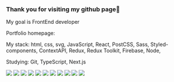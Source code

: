 ### Thank you for visiting my github page🙏

My goal is FrontEnd developer

Portfolio homepage:  

My stack: html, css, svg, JavaScript, React, PostCSS, Sass, Styled-components, ContextAPI, Redux, Redux Toolkit, Firebase, Node, 

Studying: Git, TypeScript, Next.js 

<img src="https://img.shields.io/badge/Html-E34F26?style=flat-square&logo=html5&logoColor=black"/></a>
<img src="https://img.shields.io/badge/CSS-1572B6?style=flat-square&logo=css3&logoColor=black"/></a>
<img src="https://img.shields.io/badge/SVG-FFB13B?style=flat-square&logo=svg&logoColor=black"/></a>
<img src="https://img.shields.io/badge/JavaScript-F7DF1E?style=flat-square&logo=javascript&logoColor=black"/></a>
<img src="https://img.shields.io/badge/React-61DAFB?style=flat-square&logo=react&logoColor=black"/></a>
<img src="https://img.shields.io/badge/PostCSS-DD3A0A?style=flat-square&logo=PostCSS&logoColor=black"/></a>
<img src="https://img.shields.io/badge/Sass-CC6699?style=flat-square&logo=Sass&logoColor=black"/></a>
<img src="https://img.shields.io/badge/StyledComponents-DB7093?style=flat-square&logo=styled-components&logoColor=black"/></a>
<img src="https://img.shields.io/badge/ContextAPI-41BDF5?style=flat-square&logo=contextAPI&logoColor=black"/></a>
<img src="https://img.shields.io/badge/Redux-764ABC?style=flat-square&logo=Redux&logoColor=black"/></a>
<img src="https://img.shields.io/badge/Firebase-FFCA28?style=flat-square&logo=Firebase&logoColor=black"/></a>


<!--
**shinhonggyu/shinhonggyu** is a ✨ _special_ ✨ repository because its `README.md` (this file) appears on your GitHub profile.

Here are some ideas to get you started:

- 🔭 I’m currently working on ...
- 🌱 I’m currently learning ...
- 👯 I’m looking to collaborate on ...
- 🤔 I’m looking for help with ...
- 💬 Ask me about ...
- 📫 How to reach me: ...
- 😄 Pronouns: ...
- ⚡ Fun fact: ...
-->
